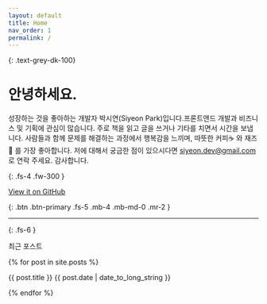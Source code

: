 ```yaml
---
layout: default
title: Home
nav_order: 1
permalink: /
---
```

{: .text-grey-dk-100}


# 안녕하세요.

성장하는 것을 좋아하는 개발자 박시연(Siyeon Park)입니다.프론트앤드 개발과 비즈니스 및 기획에 관심이 많습니다. 주로 책을 읽고 글을 쓰거나 기타를 치면서 시간을 보냅니다. 사람들과 함께 문제를 해결하는 과정에서 행복감을 느끼며, 따뜻한 커피☕️ 와 재즈🎷 를 가장 좋아합니다. 저에 대해서 궁금한 점이 있으시다면 <siyeon.dev@gmail.com>로 연락 주세요. 감사합니다.

{: .fs-4 .fw-300 }

[View it on GitHub](https://github.com/siyeon-dev)

{: .btn .btn-primary .fs-5 .mb-4 .mb-md-0 .mr-2 }

---
{: .fs-6 }

최근 포스트

{% for post in site.posts %}

{{ post.title }} {{ post.date | date_to_long_string }}

{% endfor %}